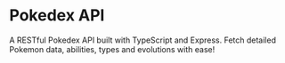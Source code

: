 # Pokedex API

A RESTful Pokedex API built with TypeScript and Express. Fetch detailed Pokemon data, abilities, types and evolutions with ease!